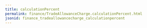 ```yaml
---
title: calculationPercent
permalink: finance/TradeAllowanceCharge.calculationPercent.html
jsonid: finance_tradeallowancecharge_calculationpercent
---
```

